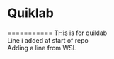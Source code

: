 # Quiklab
===========
THis is for quiklab  
Line i added at start of repo  
Adding a line from WSL  
